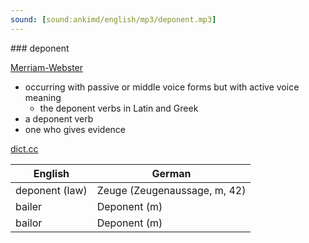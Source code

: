 ```yaml
---
sound: [sound:ankimd/english/mp3/deponent.mp3]
---
```


\### deponent

[Merriam-Webster](https://www.merriam-webster.com/dictionary/deponent)

- occurring with passive or middle voice forms but with active voice meaning
    - the deponent verbs in Latin and Greek
- a deponent verb
- one who gives evidence

[dict.cc](https://www.dict.cc/deponent)

| English        | German       |
| -------------- | ------------ |
| deponent (law) | Zeuge (Zeugenaussage, m, 42) |
| bailer | Deponent (m) |
| bailor | Deponent (m) |
